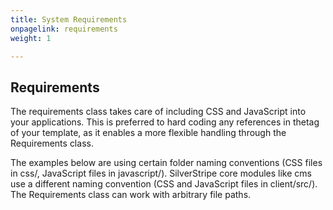 ```yaml
---
title: System Requirements
onpagelink: requirements
weight: 1

---
```


Requirements
------------

The requirements class takes care of including CSS and JavaScript into your applications. This is preferred to hard coding any references in thetag of your template, as it enables a more flexible handling through the Requirements class.

The examples below are using certain folder naming conventions (CSS files in css/, JavaScript files in javascript/). SilverStripe core modules like cms use a different naming convention (CSS and JavaScript files in client/src/). The Requirements class can work with arbitrary file paths.

